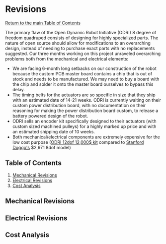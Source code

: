 # Revisions
[Return to the main Table of Contents](https://github.com/EmiliaPsacharopoulos/Formatting#table-of-contents)

The primary flaw of the Open Dynamic Robot Initiative (ODRI) 8 degree of freedom quadruped consists of designing for highly specialized parts. The nature of open source should allow for modifications to an overarching design, instead of needing to purchase exact parts with no replacements suggested. Our three months working on this project unraveled overarching problems both from the mechanical and electrical elements:
* We are facing 6-month long setbacks on our construction of the robot because the custom PCB master board contains a chip that is out of stock and needs to be manufactured. We may need to buy a board with the chip and solder it onto the master board ourselves to bypass this delay.
* The timing belts for the actuators are so specific in size that they ship with an estimated date of 14-21 weeks. ODRI is currently waiting on their custom power distribution board, with no documentation on their reasoning for making the power distribution board custom, to release a battery powered design of the robot.
* ODRI sells an encoder kit specifically designed to their actuators (with custom sized machined pulleys) for a highly marked up price and with an estimated shipping date of 10 weeks.
* Both mechanical/electrical components are extremely expensive for the low cost purpose ([ODRI 12dof 12,000$ kit](https://solo.pal-robotics.com/solo) compared to [Stanford Doggo's](https://github.com/Nate711/StanfordDoggoProject) $2,971 8dof model)

## Table of Contents 
1. [Mechanical Revisions]()
2. [Electrical Revisions]()
3. [Cost Analysis]()


## Mechanical Revisions


## Electrical Revisions


## Cost Analysis
